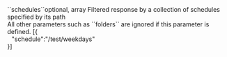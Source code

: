 <tr><td>``schedules``</td><td>optional, array</td>
<td>Filtered response by a collection of schedules specified by its path<br/>
All other parameters such as ``folders`` are ignored if this parameter is defined.</td>
<td> [{
  <div style="padding-left:10px;">"schedule":"/test/weekdays"</div>
  }]</td>
<td></td></tr>
